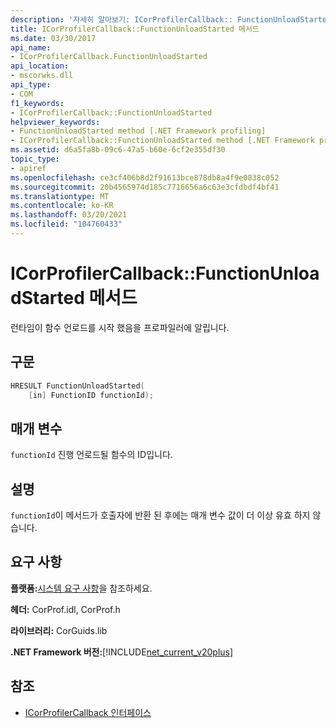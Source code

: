 ```yaml
---
description: '자세히 알아보기: ICorProfilerCallback:: FunctionUnloadStarted 메서드'
title: ICorProfilerCallback::FunctionUnloadStarted 메서드
ms.date: 03/30/2017
api_name:
- ICorProfilerCallback.FunctionUnloadStarted
api_location:
- mscorwks.dll
api_type:
- COM
f1_keywords:
- ICorProfilerCallback::FunctionUnloadStarted
helpviewer_keywords:
- FunctionUnloadStarted method [.NET Framework profiling]
- ICorProfilerCallback::FunctionUnloadStarted method [.NET Framework profiling]
ms.assetid: d6a5fa8b-09c6-47a5-b60e-6cf2e355df30
topic_type:
- apiref
ms.openlocfilehash: ce3cf406b8d2f91613bce878db8a4f9e0838c052
ms.sourcegitcommit: 20b4565974d185c7716656a6c63e3cfdbdf4bf41
ms.translationtype: MT
ms.contentlocale: ko-KR
ms.lasthandoff: 03/20/2021
ms.locfileid: "104760433"
---
```

# <a name="icorprofilercallbackfunctionunloadstarted-method"></a>ICorProfilerCallback::FunctionUnloadStarted 메서드

런타임이 함수 언로드를 시작 했음을 프로파일러에 알립니다.  
  
## <a name="syntax"></a>구문  
  
```cpp  
HRESULT FunctionUnloadStarted(  
    [in] FunctionID functionId);
```  
  
## <a name="parameters"></a>매개 변수

`functionId` 진행 언로드될 함수의 ID입니다.

## <a name="remarks"></a>설명  

 `functionId`이 메서드가 호출자에 반환 된 후에는 매개 변수 값이 더 이상 유효 하지 않습니다.  
  
## <a name="requirements"></a>요구 사항  

 **플랫폼:**[시스템 요구 사항](../../get-started/system-requirements.md)을 참조하세요.  
  
 **헤더:** CorProf.idl, CorProf.h  
  
 **라이브러리:** CorGuids.lib  
  
 **.NET Framework 버전:**[!INCLUDE[net_current_v20plus](../../../../includes/net-current-v20plus-md.md)]  
  
## <a name="see-also"></a>참조

- [ICorProfilerCallback 인터페이스](icorprofilercallback-interface.md)

